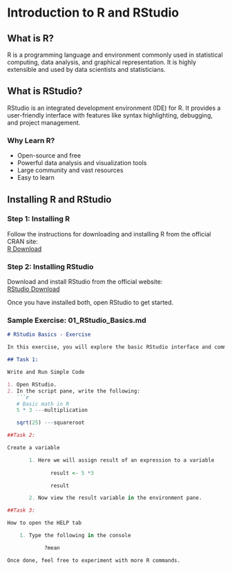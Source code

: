 # Introduction to R and RStudio

## What is R?

R is a programming language and environment commonly used in statistical computing, data analysis, and graphical representation. It is highly extensible and used by data scientists and statisticians.

## What is RStudio?

RStudio is an integrated development environment (IDE) for R. It provides a user-friendly interface with features like syntax highlighting, debugging, and project management.

### Why Learn R?

- Open-source and free
- Powerful data analysis and visualization tools
- Large community and vast resources
- Easy to learn

## Installing R and RStudio

### Step 1: Installing R
Follow the instructions for downloading and installing R from the official CRAN site:  
[R Download](https://cran.r-project.org/)

### Step 2: Installing RStudio
Download and install RStudio from the official website:  
[RStudio Download](https://rstudio.com/products/rstudio/download/)

Once you have installed both, open RStudio to get started.


### Sample Exercise: 01_RStudio_Basics.md

```markdown
# RStudio Basics - Exercise

In this exercise, you will explore the basic RStudio interface and commands.

## Task 1:

Write and Run Simple Code

1. Open RStudio.
2. In the script pane, write the following:
   ```r
   # Basic math in R
   5 * 3 ---multiplication

   sqrt(25) ---squareroot

##Task 2:

Create a variable

       1. Here we will assign result of an expression to a variable
 
              result <- 5 *3

              result

       2. Now view the result variable in the environment pane.

##Task 3:

How to open the HELP tab

    1. Type the following in the console

            ?mean

Once done, feel free to experiment with more R commands.






























